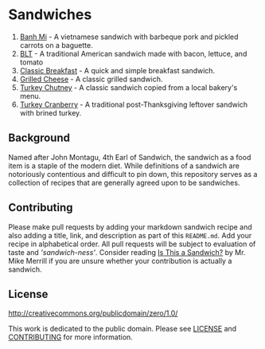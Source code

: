 # Sandwiches

1. [Banh Mi](./Banh-Mi.md) - A vietnamese sandwich with barbeque pork and pickled carrots on a baguette.
2. [BLT](./BLT.md) - A traditional American sandwich made with bacon, lettuce, and tomato
3. [Classic Breakfast](./Classic-Breakfast.md) - A quick and simple breakfast sandwich.
4. [Grilled Cheese](./Grilled-Cheese.md) - A classic grilled sandwich.
5. [Turkey Chutney](./Turkey-Chutney.md) - A classic sandwich copied from a local bakery's menu.
6. [Turkey Cranberry](./Turkey-Cranberry.md) - A traditional post-Thanksgiving leftover sandwich with brined turkey.

## Background

Named after John Montagu, 4th Earl of Sandwich, the sandwich as a food item is a staple of the modern diet. While definitions of a sandwich are notoriously contentious and difficult to pin down, this repository serves as a collection of recipes that are generally agreed upon to be sandwiches.

## Contributing

Please make pull requests by adding your markdown sandwich recipe and also adding a title, link, and description as part of this `README.md`. Add your recipe in alphabetical order. All pull requests will be subject to evaluation of taste and *'sandwich-ness'*. Consider reading [Is This a Sandwich?](https://medium.com/@kmikeym/is-this-a-sandwich-50b1317eb3f5) by Mr. Mike Merrill if you are unsure whether your contribution is actually a sandwich.

## License 

http://creativecommons.org/publicdomain/zero/1.0/

This work is dedicated to the public domain. Please see [LICENSE](./LICENSE.md) and [CONTRIBUTING](./CONTRIBUTING.md) for more information.

